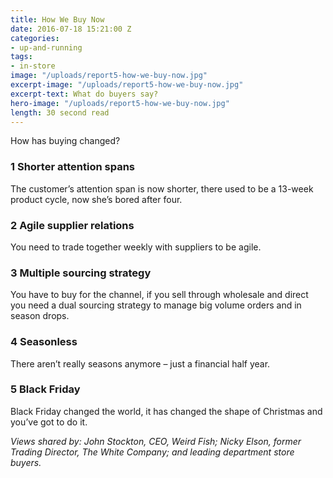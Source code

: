 ```yaml
---
title: How We Buy Now
date: 2016-07-18 15:21:00 Z
categories:
- up-and-running
tags:
- in-store
image: "/uploads/report5-how-we-buy-now.jpg"
excerpt-image: "/uploads/report5-how-we-buy-now.jpg"
excerpt-text: What do buyers say?
hero-image: "/uploads/report5-how-we-buy-now.jpg"
length: 30 second read
---
```


How has buying changed? 

### 1 Shorter attention spans

The customer’s attention span is now shorter, there used to be a 13-week product cycle, now she’s bored after four.

### 2 Agile supplier relations

You need to trade together weekly with suppliers to be agile.

### 3 Multiple sourcing strategy

You have to buy for the channel, if you sell through wholesale and direct you need a dual sourcing strategy to manage big volume orders and in season drops.

### 4 Seasonless 

There aren’t really seasons anymore – just a financial half year.

### 5 Black Friday 

Black Friday changed the world, it has changed the shape of Christmas and you’ve got to do it.

*Views shared by: John Stockton, CEO, Weird Fish; Nicky Elson, former Trading Director, The White Company; and leading department store buyers.*